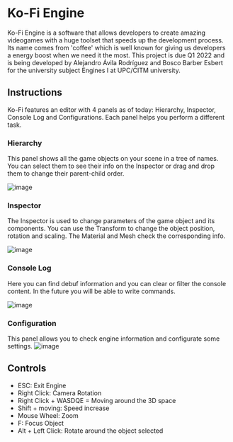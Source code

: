 # Ko-Fi Engine
Ko-Fi Engine is a software that allows developers to create amazing videogames with a huge toolset that speeds up the development process. Its name comes from 'coffee' which is well known for giving us developers a energy boost when we need it the most. This project is due Q1 2022 and is being developed by Alejandro Ávila Rodríguez and Bosco Barber Esbert for the university subject Engines I at UPC/CITM university.

## Instructions
Ko-Fi features an editor with 4 panels as of today: Hierarchy, Inspector, Console Log and Configurations. Each panel helps you perform a different task.

### Hierarchy
This panel shows all the game objects on your scene in a tree of names. You can select them to see their info on the Inspector or drag and drop them to change their parent-child order.

![image](https://user-images.githubusercontent.com/46872250/140808781-c9aaf7d7-93ed-4a1d-a470-cdc022a7bed0.png)

### Inspector
The Inspector is used to change parameters of the game object and its components. You can use the Transform to change the object position, rotation and scaling. The Material and Mesh check the corresponding info.

![image](https://user-images.githubusercontent.com/46872250/140808880-7cfd0ee3-0efb-4b7c-8a0b-f2d8fd44afe9.png)

### Console Log
Here you can find debuf information and you can clear or filter the console content. In the future you will be able to write commands.

![image](https://user-images.githubusercontent.com/46872250/140809019-ef19627a-9637-4f42-9b6f-deffc3415067.png)

### Configuration
This panel allows you to check engine information and configurate some settings.
![image](https://user-images.githubusercontent.com/46872250/140809174-0107c7be-972a-48c9-8e2e-4f723aab7485.png)

## Controls
- ESC: Exit Engine
- Right Click: Camera Rotation
- Right Click + WASDQE = Moving around the 3D space
- Shift + moving: Speed increase
- Mouse Wheel: Zoom
- F: Focus Object
- Alt + Left Click: Rotate around the object selected
